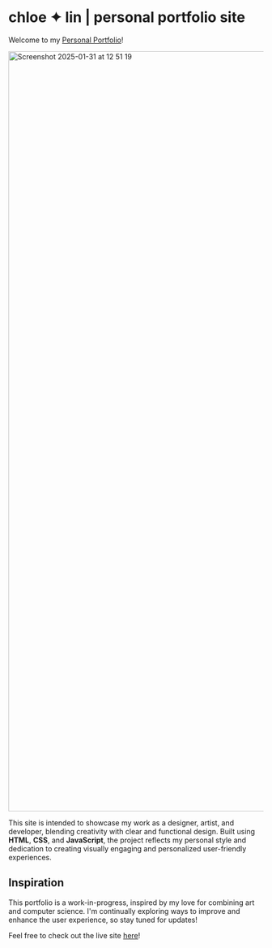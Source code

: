 # chloe ✦ lin | personal portfolio site
Welcome to my [Personal Portfolio](https://kalaoe.github.io)!

<img width="1497" alt="Screenshot 2025-01-31 at 12 51 19" src="https://github.com/user-attachments/assets/bfad8c46-5381-4151-850c-08da2bc7059e" />

This site is intended to showcase my work as a designer, artist, and developer, blending creativity with clear and functional design. Built using **HTML**, **CSS**, and **JavaScript**, the project reflects my personal style and dedication to creating visually engaging and personalized user-friendly experiences.

## Inspiration
This portfolio is a work-in-progress, inspired by my love for combining art and computer science. I'm continually exploring ways to improve and enhance the user experience, so stay tuned for updates!

Feel free to check out the live site [here](https://kalaoe.github.io)!
